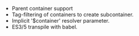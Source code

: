 - Parent container support
- Tag-filtering of containers to create subcontainer.
- Implicit '$container' resolver parameter.
- ES3/5 transpile with babel.
